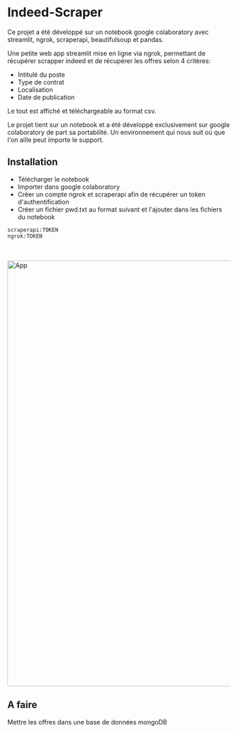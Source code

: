 # Indeed-Scraper

Ce projet a été développé sur un notebook google colaboratory avec streamlit, ngrok, scraperapi, beautifulsoup et pandas. 

Une petite web app streamlit mise en ligne via ngrok, permettant de récupérer scrapper indeed et de récupérer les offres selon 4 critères: 

* Intitulé du poste
* Type de contrat
* Localisation
* Date de publication

Le tout est affiché et téléchargeable au format csv. 

Le projet tient sur un notebook et a été développé exclusivement sur google colaboratory de part sa portabilité. Un environnement qui nous suit où que l'on aille peut importe le support. 


## Installation

* Télécharger le notebook
* Importer dans google colaboratory 
* Créer un compte ngrok et scraperapi afin de récupérer un token d'authentification
* Créer un fichier pwd.txt au format suivant et l'ajouter dans les fichiers du notebook


```
scraperapi:TOKEN
ngrok:TOKEN
```
<br/></br>
<img width="960" alt="App" src="https://user-images.githubusercontent.com/53021621/127635752-ba9df016-7acd-46ed-bd76-7c34cc4d63d3.PNG">

## A faire

Mettre les offres dans une base de données mongoDB
